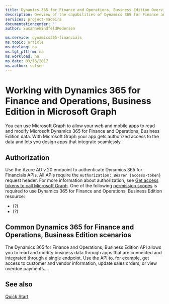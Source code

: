 ```yaml
---
title: Dynamics 365 for Finance and Operations, Business Edition Overview | Microsoft Docs
description: Oveview of the capabilities of Dynamics 365 for Finance and Operations Graph API.
services: project-madeira
documentationcenter: ''
author: SusanneWindfeldPedersen

ms.service: dynamics365-financials
ms.topic: article
ms.devlang: na
ms.tgt_pltfrm: na
ms.workload: na
ms.date: 03/16/2017
ms.author: solsen
---
```


# Working with Dynamics 365 for Finance and Operations, Business Edition in Microsoft Graph
You can use Microsoft Graph to allow your web and mobile apps to read and modify Microsoft Dynamics 365 for Finance and Operations, Business Edition data. With Microsoft Graph your app gets authorized access to the data and lets you design apps that integrate seamlessly.


## Authorization
Use the Azure AD v.20 endpoint to authenticate Dynamics 365 for Financials APIs. All APIs require the `Authorization: Bearer {access-token}` request header. For more information about authorization, see [Get access tokens to call Microsoft Graph](https://developer.microsoft.com/en-us/graph/docs/concepts/auth_overview).
One of the following [permission scopes](https://developer.microsoft.com/en-us/graph/docs/authorization/permission_scopes) is required to use Dynamics 365 for Finance and Operations, Business Edition resource:
- (?)
- (?)


## Common Dynamics 365 for Finance and Operations, Business Edition scenarios
The Dynamics 365 for Finance and Operations, Business Edition API allows you to read and modify business data through apps that are connected and integrated through a single endpoint. Use the API to, for example, get access to customer and vendor information, update sales orders, or view overdue payments....



## See also
[Quick Start](https://developer.microsoft.com/en-us/graph/quick-start)
